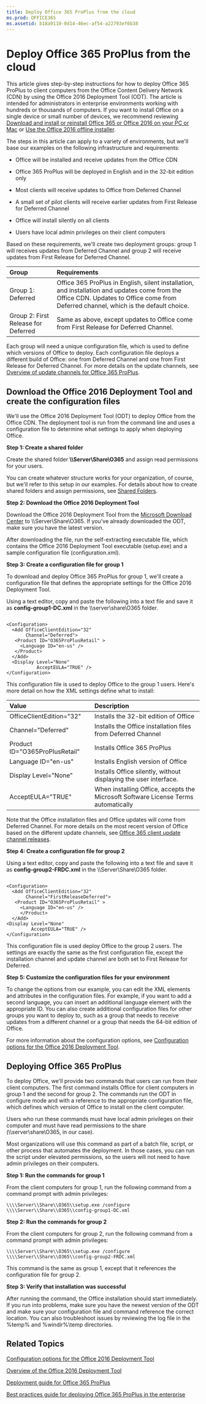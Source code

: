 ```yaml
---
title: Deploy Office 365 ProPlus from the cloud
ms.prod: OFFICE365
ms.assetid: b18a9110-0d14-46ec-af54-a22793ef6b38
---
```



# Deploy Office 365 ProPlus from the cloud

This article gives step-by-step instructions for how to deploy Office 365 ProPlus to client computers from the Office Content Delivery Network (CDN) by using the Office 2016 Deployment Tool (ODT). The article is intended for administrators in enterprise environments working with hundreds or thousands of computers. If you want to install Office on a single device or small number of devices, we recommend reviewing  [Download and install or reinstall Office 365 or Office 2016 on your PC or Mac](http://technet.microsoft.com/library/4414eaaf-0478-48be-9c42-23adc4716658%28Office.14%29.aspx) or [Use the Office 2016 offline installer](http://technet.microsoft.com/library/f0a85fe7-118f-41cb-a791-d59cef96ad1c%28Office.14%29.aspx). 
  
    
    

The steps in this article can apply to a variety of environments, but we'll base our examples on the following infrastructure and requirements:
- Office will be installed and receive updates from the Office CDN
    
  
- Office 365 ProPlus will be deployed in English and in the 32-bit edition only
    
  
- Most clients will receive updates to Office from Deferred Channel
    
  
- A small set of pilot clients will receive earlier updates from First Release for Deferred Channel
    
  
- Office will install silently on all clients
    
  
- Users have local admin privileges on their client computers
    
  
Based on these requirements, we'll create two deployment groups: group 1 will receives updates from Deferred Channel and group 2 will receive updates from First Release for Deferred Channel.

|**Group**|**Requirements**|
|:-----|:-----|
|Group 1: Deferred  <br/> |Office 365 ProPlus in English, silent installation, and installation and updates come from the Office CDN. Updates to Office come from Deferred channel, which is the default choice.  <br/> |
|Group 2: First Release for Deferred  <br/> |Same as above, except updates to Office come from First Release for Deferred Channel.  <br/> |
   
Each group will need a unique configuration file, which is used to define which versions of Office to deploy. Each configuration file deploys a different build of Office: one from Deferred Channel and one from First Release for Deferred Channel. For more details on the update channels, see  [Overview of update channels for Office 365 ProPlus](overview-of-update-channels-for-office-365-proplus.md).
## Download the Office 2016 Deployment Tool and create the configuration files

We'll use the Office 2016 Deployment Tool (ODT) to deploy Office from the Office CDN. The deployment tool is run from the command line and uses a configuration file to determine what settings to apply when deploying Office.
  
    
    
 **Step 1: Create a shared folder**
  
    
    
Create the shared folder **\\\\Server\\Share\\O365** and assign read permissions for your users.
  
    
    
You can create whatever structure works for your organization, of course, but we'll refer to this setup in our examples. For details about how to create shared folders and assign permissions, see  [Shared Folders](https://technet.microsoft.com/library/cc770406.aspx).
  
    
    
 **Step 2: Download the Office 2016 Deployment Tool**
  
    
    
Download the Office 2016 Deployment Tool from the  [Microsoft Download Center](https://www.microsoft.com/en-us/download/details.aspx?id=49117) to \\\\Server\\Share\\O365. If you've already downloaded the ODT, make sure you have the latest version.
  
    
    
After downloading the file, run the self-extracting executable file, which contains the Office 2016 Deployment Tool executable (setup.exe) and a sample configuration file (configuration.xml).
  
    
    
 **Step 3: Create a configuration file for group 1**
  
    
    
To download and deploy Office 365 ProPlus for group 1, we'll create a configuration file that defines the appropriate settings for the Office 2016 Deployment Tool.
  
    
    
Using a text editor, copy and paste the following into a text file and save it as **config-group1-DC.xml** in the \\\\server\\share\\O365 folder.
  
    
    



```

<Configuration> 
  <Add OfficeClientEdition="32" 
       Channel="Deferred"> 
   <Product ID="O365ProPlusRetail" > 
     <Language ID="en-us" />      
   </Product> 
  </Add> 
  <Display Level="None" 
           AcceptEULA="TRUE" />
</Configuration>

```

This configuration file is used to deploy Office to the group 1 users. Here's more detail on how the XML settings define what to install:
  
    
    


|**Value**|**Description**|
|:-----|:-----|
|OfficeClientEdition="32"  <br/> |Installs the 32-bit edition of Office  <br/> |
|Channel="Deferred"  <br/> |Installs the Office installation files from Deferred Channel  <br/> |
|Product ID="O365ProPlusRetail"  <br/> |Installs Office 365 ProPlus  <br/> |
|Language ID="en-us"  <br/> |Installs English version of Office  <br/> |
|Display Level="None"  <br/> |Installs Office silently, without displaying the user interface.  <br/> |
|AcceptEULA="TRUE"  <br/> |When installing Office, accepts the Microsoft Software License Terms automatically  <br/> |
   
Note that the Office installation files and Office updates will come from Deferred Channel. For more details on the most recent version of Office based on the different update channels, see  [Office 365 client update channel releases](https://technet.microsoft.com/en-us/office/mt465751.aspx).
  
    
    
 **Step 4: Create a configuration file for group 2**
  
    
    
Using a text editor, copy and paste the following into a text file and save it as **config-group2-FRDC.xml** in the \\\\Server\\Share\\O365 folder.
  
    
    



```

<Configuration> 
  <Add OfficeClientEdition="32" 
       Channel="FirstReleaseDeferred"> 
   <Product ID="O365ProPlusRetail" > 
     <Language ID="en-us" />      
     </Product> 
  </Add> 
<Display Level="None" 
         AcceptEULA="TRUE" />
</Configuration>

```

This configuration file is used deploy Office to the group 2 users. The settings are exactly the same as the first configuration file, except the installation channel and update channel are both set to First Release for Deferred.
  
    
    
 **Step 5: Customize the configuration files for your environment**
  
    
    
To change the options from our example, you can edit the XML elements and attributes in the configuration files. For example, if you want to add a second language, you can insert an additional language element with the appropriate ID. You can also create additional configuration files for other groups you want to deploy to, such as a group that needs to receive updates from a different channel or a group that needs the 64-bit edition of Office.
  
    
    
For more information about the configuration options, see  [Configuration options for the Office 2016 Deployment Tool](configuration-options-for-the-office-2016-deployment-tool.md).
  
    
    

## Deploying Office 365 ProPlus

To deploy Office, we'll provide two commands that users can run from their client computers. The first command installs Office for client computers in group 1 and the second for group 2. The commands run the ODT in configure mode and with a reference to the appropriate configuration file, which defines which version of Office to install on the client computer.
  
    
    
Users who run these commands must have local admin privileges on their computer and must have read permissions to the share (\\\\server\\share\\O365, in our case).
  
    
    
Most organizations will use this command as part of a batch file, script, or other process that automates the deployment. In those cases, you can run the script under elevated permissions, so the users will not need to have admin privileges on their computers.
  
    
    
 **Step 1: Run the commands for group 1**
  
    
    
From the client computers for group 1, run the following command from a command prompt with admin privileges:
  
    
    
 `\\\\Server\\Share\\O365\\setup.exe /configure \\\\Server\\Share\\O365\\config-group1-DC.xml`
  
    
    
 **Step 2: Run the commands for group 2**
  
    
    
From the client computers for group 2, run the following command from a command prompt with admin privileges:
  
    
    
 `\\\\Server\\Share\\O365\\setup.exe /configure \\\\Server\\Share\\O365\\config-group2-FRDC.xml`
  
    
    
This command is the same as group 1, except that it references the configuration file for group 2.
  
    
    
 **Step 3: Verify that installation was successful**
  
    
    
After running the command, the Office installation should start immediately. If you run into problems, make sure you have the newest version of the ODT and make sure your configuration file and command reference the correct location. You can also troubleshoot issues by reviewing the log file in the %temp% and %windir%\\temp directories.
  
    
    

## Related Topics

 [Configuration options for the Office 2016 Deployment Tool](configuration-options-for-the-office-2016-deployment-tool.md)
  
    
    
 [Overview of the Office 2016 Deployment Tool](overview-of-the-office-2016-deployment-tool.md)
  
    
    
 [Deployment guide for Office 365 ProPlus](deployment-guide-for-office-365-proplus.md)
  
    
    
 [Best practices guide for deploying Office 365 ProPlus in the enterprise](best-practices-guide-for-deploying-office-365-proplus-in-the-enterprise.md)
  
    
    

